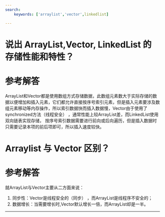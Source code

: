 ```yaml
---
search:
    keywords: ['arraylist','vector',linkedlist]

---
```



# 说出 ArrayList,Vector, LinkedList 的存储性能和特性？

# 参考解答

ArrayList和Vector都是使用数组方式存储数据，此数组元素数大于实际存储的数据以便增加和插入元素，它们都允许直接按序号索引元素，但是插入元素要涉及数组元素移动等内存操作，所以索引数据快而插入数据慢，Vector由于使用了synchronized方法（线程安全） ，通常性能上较ArrayList差，而LinkedList使用双向链表实现存储， 按序号索引数据需要进行前向或后向遍历，但是插入数据时只需要记录本项的前后项即可，所以插入速度较快。

# Arraylist 与 Vector 区别？

# 参考解答

就ArrayList与Vector主要从二方面来说：
1. 同步性：Vector是线程安全的（同步） ，而ArrayList是线程序不安全的； 
2. 数据增长：当需要增长时,Vector默认增长一倍，而ArrayList却是一半。

---


